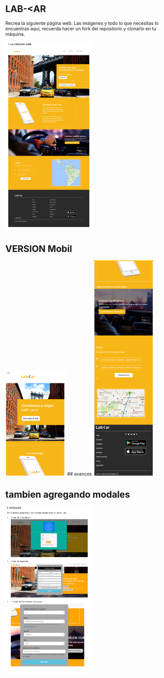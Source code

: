# LAB-<AR
Recrea la siguiente página web. Las imágenes y todo lo que necesitas lo encuentras aquí, recuerda hacer un fork del repositorio y clonarlo en tu máquina.

<img src="assets/images/readme-1.PNG" alt="">


# VERSION Mobil
<img src="assets/images/readme-3.PNG" alt="">
## avances
<img src="assets/images/readme-2.PNG" alt="">

# tambien agregando modales
<img src="assets/images/readme-4.PNG" alt="">
